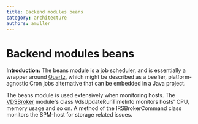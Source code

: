 ```yaml
---
title: Backend modules beans
category: architecture
authors: amuller
---
```


# Backend modules beans

**Introduction:**
The beans module is a job scheduler, and is essentially a wrapper around [Quartz](http://quartz-scheduler.org/),
which might be described as a beefier, platform-agnostic Cron jobs alternative that can be embedded in a Java project.

The beans module is used extensively when monitoring hosts. The [VDSBroker](/develop/architecture/backend-modules-vdsbroker.html)
module's class VdsUpdateRunTimeInfo monitors hosts' CPU, memory usage and so on.
A method of the IRSBrokerCommand class monitors the SPM-host for storage related issues.

